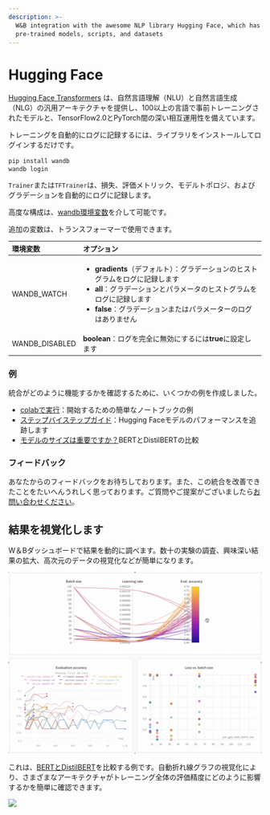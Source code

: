 ```yaml
---
description: >-
  W&B integration with the awesome NLP library Hugging Face, which has
  pre-trained models, scripts, and datasets
---
```


# Hugging Face

[Hugging Face Transformers](https://huggingface.co/transformers/) は、自然言語理解（NLU）と自然言語生成（NLG）の汎用アーキテクチャを提供し、100以上の言語で事前トレーニングされたモデルと、TensorFlow2.0とPyTorch間の深い相互運用性を備えています。

 トレーニングを自動的にログに記録するには、ライブラリをインストールしてログインするだけです。

```text
pip install wandb
wandb login
```

`Trainer`または`TFTrainer`は、損失、評価メトリック、モデルトポロジ、およびグラデーションを自動的にログに記録します。

 高度な構成は、[wandb環境変数](https://docs.wandb.com/library/environment-variables)を介して可能です。

 追加の変数は、トランスフォーマーで使用できます。

<table>
  <thead>
    <tr>
      <th style="text-align:left">&#x74B0;&#x5883;&#x5909;&#x6570;</th>
      <th style="text-align:left">&#x30AA;&#x30D7;&#x30B7;&#x30E7;&#x30F3;</th>
    </tr>
  </thead>
  <tbody>
    <tr>
      <td style="text-align:left">WANDB_WATCH</td>
      <td style="text-align:left">
        <ul>
          <li> <b>gradients</b>&#xFF08;&#x30C7;&#x30D5;&#x30A9;&#x30EB;&#x30C8;&#xFF09;&#xFF1A;&#x30B0;&#x30E9;&#x30C7;&#x30FC;&#x30B7;&#x30E7;&#x30F3;&#x306E;&#x30D2;&#x30B9;&#x30C8;&#x30B0;&#x30E9;&#x30E0;&#x3092;&#x30ED;&#x30B0;&#x306B;&#x8A18;&#x9332;&#x3057;&#x307E;&#x3059;</li>
          <li> <b>all</b>&#xFF1A;&#x30B0;&#x30E9;&#x30C7;&#x30FC;&#x30B7;&#x30E7;&#x30F3;&#x3068;&#x30D1;&#x30E9;&#x30E1;&#x30FC;&#x30BF;&#x306E;&#x30D2;&#x30B9;&#x30C8;&#x30B0;&#x30E9;&#x30E0;&#x3092;&#x30ED;&#x30B0;&#x306B;&#x8A18;&#x9332;&#x3057;&#x307E;&#x3059;</li>
          <li><b>false</b>&#xFF1A;&#x30B0;&#x30E9;&#x30C7;&#x30FC;&#x30B7;&#x30E7;&#x30F3;&#x307E;&#x305F;&#x306F;&#x30D1;&#x30E9;&#x30E1;&#x30FC;&#x30BF;&#x30FC;&#x306E;&#x30ED;&#x30B0;&#x306F;&#x3042;&#x308A;&#x307E;&#x305B;&#x3093;</li>
        </ul>
      </td>
    </tr>
    <tr>
      <td style="text-align:left">WANDB_DISABLED</td>
      <td style="text-align:left"> <b>boolean</b>&#xFF1A;&#x30ED;&#x30B0;&#x3092;&#x5B8C;&#x5168;&#x306B;&#x7121;&#x52B9;&#x306B;&#x3059;&#x308B;&#x306B;&#x306F;<b>true</b>&#x306B;&#x8A2D;&#x5B9A;&#x3057;&#x307E;&#x3059;</td>
    </tr>
  </tbody>
</table>

###  **例**

 統合がどのように機能するかを確認するために、いくつかの例を作成しました。

*  [colabで実行](https://colab.research.google.com/drive/1NEiqNPhiouu2pPwDAVeFoN4-vTYMz9F8?usp=sharing)：開始するための簡単なノートブックの例
*  [ステップバイステップガイド](https://app.wandb.ai/jxmorris12/huggingface-demo/reports/A-Step-by-Step-Guide-to-Tracking-Hugging-Face-Model-Performance--VmlldzoxMDE2MTU)：Hugging Faceモデルのパフォーマンスを追跡します
*  [モデルのサイズは重要ですか？](https://wandb.ai/jack-morris/david-vs-goliath/reports/Does-model-size-matter%3F-A-comparison-of-BERT-and-DistilBERT--VmlldzoxMDUxNzU)BERTとDistilBERTの比較

###  **フィードバック**

 あなたからのフィードバックをお待ちしております。また、この統合を改善できたことをたいへんうれしく思っております。ご質問やご提案がございましたら[お問い合わせください](https://app.gitbook.com/@weights-and-biases/s/docs/~/drafts/-MN_4xmW6jcYndpU_n9G/v/japanese/company/getting-help)。

## **結果を視覚化します**

W＆Bダッシュボードで結果を動的に調べます。数十の実験の調査、興味深い結果の拡大、高次元のデータの視覚化などが簡単になります。  


![](../.gitbook/assets/hf-gif-15%20%282%29%20%282%29.gif)

 これは、[BERTとDistilBERT](https://wandb.ai/jack-morris/david-vs-goliath/reports/Does-model-size-matter%3F-Comparing-BERT-and-DistilBERT-using-Sweeps--VmlldzoxMDUxNzU)を比較する例です。自動折れ線グラフの視覚化により、さまざまなアーキテクチャがトレーニング全体の評価精度にどのように影響するかを簡単に確認できます。

![](../.gitbook/assets/gif-for-comparing-bert.gif)

